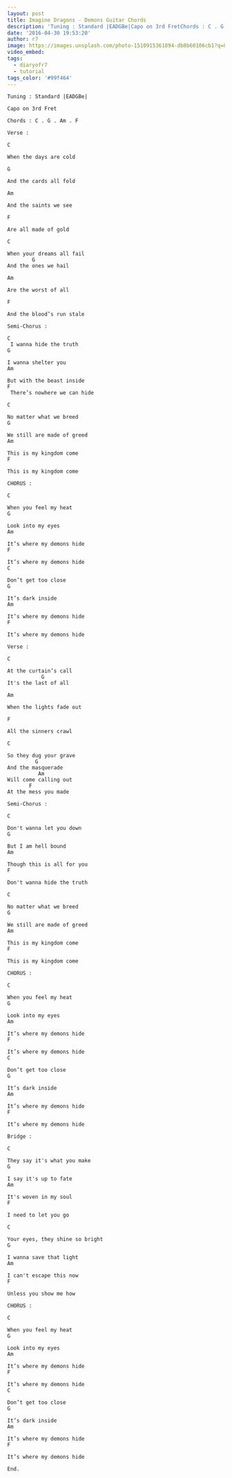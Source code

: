 ```yaml
---
layout: post
title: Imagine Dragons - Demons Guitar Chords
description: 'Tuning : Standard |EADGBe|Capo on 3rd FretChords : C . G . Am . FVerse : &nbsp; &nbsp; &nbsp; &nbsp; &nbsp; &nbsp;CWhen the days are cold &nbsp; &nb...'
date: '2016-04-30 19:53:20'
author: r7
image: https://images.unsplash.com/photo-1510915361894-db8b60106cb1?q=80&w=2940&auto=format&fit=crop&ixlib=rb-4.1.0&ixid=M3wxMjA3fDB8MHxwaG90by1wYWdlfHx8fGVufDB8fHx8fA%3D%3D
video_embed:
tags:
  - diaryofr7
  - tutorial
tags_color: '#99f464'
---
```

```
Tuning : Standard |EADGBe|

Capo on 3rd Fret
```
`Chords : C . G . Am . F`
```
Verse :
```

```
C
```

`When the days are cold`

```
G
```

`And the cards all fold`

```
Am
```

`And the saints we see`

```
F
```

`Are all made of gold`

```
C
```

```
When your dreams all fail
        G
And the ones we hail
```

```
Am
```

`Are the worst of all`

```
F
```

`And the blood’s run stale`

```
Semi-Chorus :

C
 I wanna hide the truth
G
```

```
I wanna shelter you
Am
```

```
But with the beast inside
F
 There’s nowhere we can hide
```

`C`

```
No matter what we breed
G
```

```
We still are made of greed
Am
```

```
This is my kingdom come
F
```

```
This is my kingdom come
```

```
CHORUS :
```

`C`

```
When you feel my heat
G
```

```
Look into my eyes
Am
```

```
It’s where my demons hide
F
```

```
It’s where my demons hide
C
```

```
Don’t get too close
G
```

```
It’s dark inside
Am
```

```
It’s where my demons hide
F
```

```
It’s where my demons hide

Verse :
```

```
C
```

```
At the curtain’s call
           G
It's the last of all
```

```
Am
```

`When the lights fade out`

```
F
```

`All the sinners crawl`

```
C
```

```
So they dug your grave
         G
And the masquerade
          Am
Will come calling out
       F
At the mess you made

Semi-Chorus :
```
`C`

```
Don't wanna let you down
G
```

```
But I am hell bound
Am
```

```
Though this is all for you
F
```

```
Don't wanna hide the truth
```

`C`

```
No matter what we breed
G
```

```
We still are made of greed
Am
```

```
This is my kingdom come
F
```

```
This is my kingdom come

CHORUS :
```
`C`

```
When you feel my heat
G
```

```
Look into my eyes
Am
```

```
It’s where my demons hide
F
```

```
It’s where my demons hide
C
```

```
Don’t get too close
G
```

```
It’s dark inside
Am
```

```
It’s where my demons hide
F
```

```
It’s where my demons hide

Bridge :
```
`C`

```
They say it's what you make
G
```

```
I say it's up to fate
Am
```

```
It's woven in my soul
F
```

```
I need to let you go
```

`C`

```
Your eyes, they shine so bright
G
```

```
I wanna save that light
Am
```

```
I can't escape this now
F
```

```
Unless you show me how

CHORUS :
```
`C`

```
When you feel my heat
G
```

```
Look into my eyes
Am
```

```
It’s where my demons hide
F
```

```
It’s where my demons hide
C
```

```
Don’t get too close
G
```

```
It’s dark inside
Am
```

```
It’s where my demons hide
F
```

```
It’s where my demons hide

End.
```
